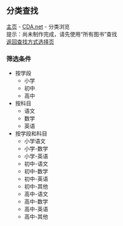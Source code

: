 ## 分类查找
[主页](https://miner233.github.io/cda) - [CDA.net](https://miner233.github.com/cda/app) - 分类浏览  
提示：尚未制作完成，请先使用“所有图书”查找  
[返回查找方式选择页](https://miner233.github.io/cda/app)
### 筛选条件
- 按学段
  - 小学
  - 初中
  - 高中
- 按科目
  - 语文
  - 数学
  - 英语
- 按学段和科目
  - 小学语文
  - 小学-数学
  - 小学-英语
  - 初中-语文
  - 初中-数学
  - 初中-英语
  - 初中-其他
  - 高中-语文
  - 高中-数学
  - 高中-英语
  - 高中-其他
